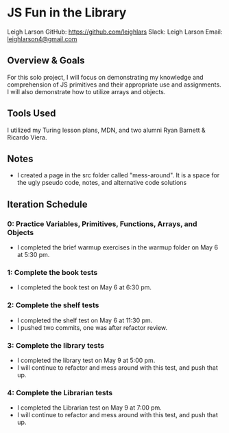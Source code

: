 # JS Fun in the Library

Leigh Larson
GitHub: https://github.com/leighlars
Slack: Leigh Larson
Email: leighlarson4@gmail.com

## Overview & Goals
For this solo project, I will focus on demonstrating my knowledge and comprehension of JS primitives and their appropriate use and assignments. I will also demonstrate how to utilize arrays and objects.

## Tools Used
I utilized my Turing lesson plans, MDN, and two alumni Ryan Barnett & Ricardo Viera.

## Notes
  - I created a page in the src folder called "mess-around". It is a space for the ugly pseudo code, notes, and alternative code solutions

## Iteration Schedule

### 0: Practice Variables, Primitives, Functions, Arrays, and Objects
  - I completed the brief warmup exercises in the warmup folder on May 6 at 5:30 pm.

### 1: Complete the book tests
  - I completed the book test on May 6 at 6:30 pm.

### 2: Complete the shelf tests
  - I completed the shelf test on May 6 at 11:30 pm.
  - I pushed two commits, one was after refactor review.

### 3: Complete the library tests
  - I completed the library test on May 9 at 5:00 pm.
  - I will continue to refactor and mess around with this test, and push that up.  

### 4: Complete the Librarian tests
  - I completed the Librarian test on May 9 at 7:00 pm.
  - I will continue to refactor and mess around with this test, and push that up.  
